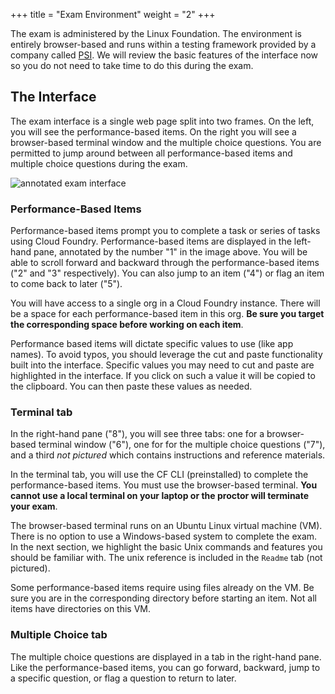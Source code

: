 +++
title = "Exam Environment"
weight = "2"
+++

The exam is administered by the Linux Foundation. The environment is entirely browser-based and runs within a testing framework provided by a company called [PSI](https://www.psionline.com). We will review the basic features of the interface now so you do not need to take time to do this during the exam.

## The Interface

The exam interface is a single web page split into two frames. On the left, you will see the performance-based items. On the right you will see a browser-based terminal window and the multiple choice questions. You are permitted to jump around between all performance-based items and multiple choice questions during the exam.

![annotated exam interface](/images/exam-interface.png)

### Performance-Based Items

Performance-based items prompt you to complete a task or series of tasks using Cloud Foundry. Performance-based items are displayed in the left-hand pane, annotated by the number "1" in the image above. You will be able to scroll forward and backward through the performance-based items ("2" and "3" respectively). You can also jump to an item ("4") or flag an item to come back to later ("5"). 

You will have access to a single org in a Cloud Foundry instance. There will be a space for each performance-based item in this org. **Be sure you target the corresponding space before working on each item**.

Performance based items will dictate specific values to use (like app names). To avoid typos, you should leverage the cut and paste functionality built into the interface. Specific values you may need to cut and paste are highlighted in the interface. If you click on such a value it will be copied to the clipboard. You can then paste these values as needed.

### Terminal tab
In the right-hand pane ("8"), you will see three tabs: one for a browser-based terminal window ("6"), one for for the multiple choice questions ("7"), and a third *not pictured* which contains instructions and reference materials.

In the terminal tab, you will use the CF CLI (preinstalled) to complete the performance-based items. You must use the browser-based terminal. **You cannot use a local terminal on your laptop or the proctor will terminate your exam**. 

The browser-based terminal runs on an Ubuntu Linux virtual machine (VM). There is no option to use a Windows-based system to complete the exam. In the next section, we highlight the basic Unix commands and features you should be familiar with. The unix reference is included in the `Readme` tab (not pictured).

Some performance-based items require using files already on the VM. Be sure you are in the corresponding directory before starting an item. Not all items have directories on this VM.

### Multiple Choice tab
The multiple choice questions are displayed in a tab in the right-hand pane. Like the performance-based items, you can go forward, backward, jump to a specific question, or flag a question to return to later.
		

